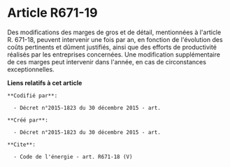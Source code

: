 # Article R671-19

Des modifications des marges de gros et de détail, mentionnées à l'article R. 671-18, peuvent intervenir une fois par an, en
fonction de l'évolution des coûts pertinents et dûment justifiés, ainsi que des efforts de productivité réalisés par les
entreprises concernées. Une modification supplémentaire de ces marges peut intervenir dans l'année, en cas de circonstances
exceptionnelles.

**Liens relatifs à cet article**

	**Codifié par**:

	  - Décret n°2015-1823 du 30 décembre 2015 - art.

	**Créé par**:

	  - Décret n°2015-1823 du 30 décembre 2015 - art.

	**Cite**:

	  - Code de l'énergie - art. R671-18 (V)
